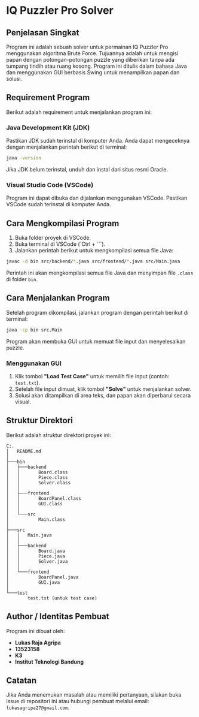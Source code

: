 # IQ Puzzler Pro Solver

## Penjelasan Singkat
Program ini adalah sebuah solver untuk permainan IQ Puzzler Pro menggunakan algoritma Brute Force. Tujuannya adalah untuk mengisi papan dengan potongan-potongan puzzle yang diberikan tanpa ada tumpang tindih atau ruang kosong. Program ini ditulis dalam bahasa Java dan menggunakan GUI berbasis Swing untuk menampilkan papan dan solusi.

## Requirement Program
Berikut adalah requirement untuk menjalankan program ini:

### Java Development Kit (JDK)
Pastikan JDK sudah terinstal di komputer Anda. Anda dapat mengeceknya dengan menjalankan perintah berikut di terminal:

```bash
java -version
```
Jika JDK belum terinstal, unduh dan instal dari situs resmi Oracle.

### Visual Studio Code (VSCode)
Program ini dapat dibuka dan dijalankan menggunakan VSCode. Pastikan VSCode sudah terinstal di komputer Anda.

## Cara Mengkompilasi Program
1. Buka folder proyek di VSCode.
2. Buka terminal di VSCode (`Ctrl + ```).
3. Jalankan perintah berikut untuk mengkompilasi semua file Java:

```bash
javac -d bin src/backend/*.java src/frontend/*.java src/Main.java
```

Perintah ini akan mengkompilasi semua file Java dan menyimpan file `.class` di folder `bin`.

## Cara Menjalankan Program
Setelah program dikompilasi, jalankan program dengan perintah berikut di terminal:

```bash
java -cp bin src.Main
```

Program akan membuka GUI untuk memuat file input dan menyelesaikan puzzle.

### Menggunakan GUI
1. Klik tombol **"Load Test Case"** untuk memilih file input (contoh: `test.txt`).
2. Setelah file input dimuat, klik tombol **"Solve"** untuk menjalankan solver.
3. Solusi akan ditampilkan di area teks, dan papan akan diperbarui secara visual.

## Struktur Direktori
Berikut adalah struktur direktori proyek ini:

```
C:.
│   README.md
│
├───bin
│   ├───backend
│   │       Board.class
│   │       Piece.class
│   │       Solver.class
│   │
│   ├───frontend
│   │       BoardPanel.class
│   │       GUI.class
│   │
│   └───src
│           Main.class
│
├───src
│   │   Main.java
│   │
│   ├───backend
│   │       Board.java
│   │       Piece.java
│   │       Solver.java
│   │
│   └───frontend
│           BoardPanel.java
│           GUI.java
│
└───test
        test.txt (untuk test case)
```

## Author / Identitas Pembuat
Program ini dibuat oleh:
- **Lukas Raja Agripa**
- **13523158**
- **K3**
- **Institut Teknologi Bandung**

## Catatan
Jika Anda menemukan masalah atau memiliki pertanyaan, silakan buka issue di repositori ini atau hubungi pembuat melalui email: `lukasagripa27@gmail.com`. 


